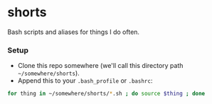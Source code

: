 # shorts
Bash scripts and aliases for things I do often.

### Setup
- Clone this repo somewhere (we'll call this directory path `~/somewhere/shorts`).
- Append this to your `.bash_profile` or `.bashrc`:

```sh
for thing in ~/somewhere/shorts/*.sh ; do source $thing ; done
```
